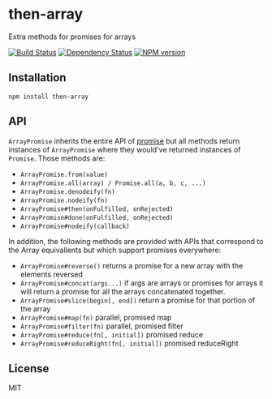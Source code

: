 # then-array

Extra methods for promises for arrays

[![Build Status](https://travis-ci.org/ForbesLindesay/then-array.png?branch=master)](https://travis-ci.org/ForbesLindesay/then-array)
[![Dependency Status](https://gemnasium.com/ForbesLindesay/then-array.png)](https://gemnasium.com/ForbesLindesay/then-array)
[![NPM version](https://badge.fury.io/js/then-array.png)](http://badge.fury.io/js/then-array)

## Installation

    npm install then-array

## API

`ArrayPromise` inherits the entire API of [promise](https://github.com/then/promise) but all methods return instances of `ArrayPromise` where they would've returned instances of `Promise`.  Those methods are:

 - `ArrayPromise.from(value)`
 - `ArrayPromise.all(array) / Promise.all(a, b, c, ...)`
 - `ArrayPromise.denodeify(fn)`
 - `ArrayPromise.nodeify(fn)`
 - `ArrayPromise#then(onFulfilled, onRejected)`
 - `ArrayPromise#done(onFulfilled, onRejected)`
 - `ArrayPromise#nodeify(callback)`

In addition, the following methods are provided with APIs that correspond to the Array equivallents but which support promises everywhere:

 - `ArrayPromise#reverse()` returns a promise for a new array with the elements reversed
 - `ArrayPromise#concat(args...)` if args are arrays or promises for arrays it will return a promise for all the arrays concatenated together.
 - `ArrayPromise#slice(begin[, end])` return a promise for that portion of the array
 - `ArrayPromise#map(fn)` parallel, promised map
 - `ArrayPromise#filter(fn)` parallel, promised filter
 - `ArrayPromise#reduce(fn[, initial])` promised reduce
 - `ArrayPromise#reduceRight(fn[, initial])` promised reduceRight

## License

  MIT